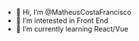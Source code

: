 - 👋 Hi, I’m @MatheusCostaFrancisco
- 👀 I’m interested in Front End
- 🌱 I’m currently learning React/Vue

<!---
MatheusCostaFrancisco/MatheusCostaFrancisco is a ✨ special ✨ repository because its `README.md` (this file) appears on your GitHub profile.
You can click the Preview link to take a look at your changes.
--->
